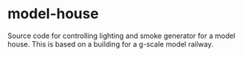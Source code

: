 # model-house
Source code for controlling lighting and smoke generator for a model house. This is based on a building for a g-scale model railway.
